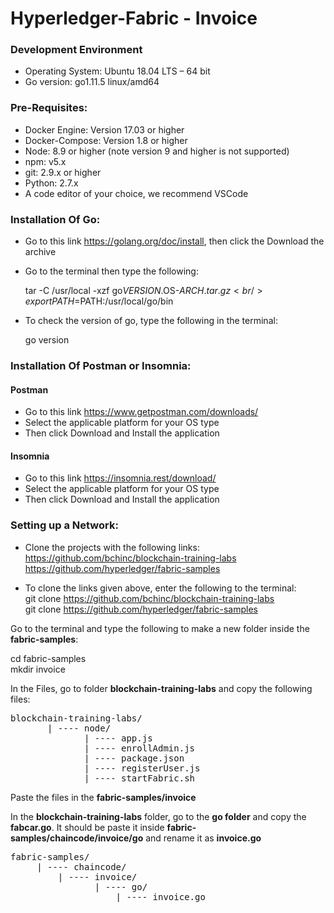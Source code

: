 # Hyperledger-Fabric - Invoice

### Development Environment
+ Operating System: Ubuntu 18.04 LTS – 64 bit
+ Go version: go1.11.5 linux/amd64

### Pre-Requisites:
+ Docker Engine: Version 17.03 or higher
+ Docker-Compose: Version 1.8 or higher
+ Node: 8.9 or higher (note version 9 and higher is not supported)
+ npm: v5.x
+ git: 2.9.x or higher
+ Python: 2.7.x
+ A code editor of your choice, we recommend VSCode

### Installation Of Go:
+ Go to this link https://golang.org/doc/install, then click the Download the archive
+ Go to the terminal then type the following:

   tar -C /usr/local -xzf go$VERSION.$OS-$ARCH.tar.gz <br />
   export PATH=$PATH:/usr/local/go/bin

+ To check the version of go, type the following in the terminal:

    go version

### Installation Of Postman or Insomnia:
#### Postman
+ Go to this link https://www.getpostman.com/downloads/ 
+ Select the applicable platform for your OS type
+ Then click Download and Install the application
#### Insomnia
+ Go to this link https://insomnia.rest/download/
+ Select the applicable platform for your OS type
+ Then click Download and Install the application

### Setting up a Network:
+ Clone the projects with the following links: <br />
https://github.com/bchinc/blockchain-training-labs <br />
https://github.com/hyperledger/fabric-samples 
   
+ To clone the links given above, enter the following to the terminal: <br />
git clone https://github.com/bchinc/blockchain-training-labs <br />
git clone https://github.com/hyperledger/fabric-samples 

Go to the terminal and type the following to make a new folder inside the **fabric-samples**:

cd fabric-samples <br />
mkdir invoice

In the Files, go to folder **blockchain-training-labs** and copy the following files:
<pre>blockchain-training-labs/
       | ---- node/
              | ---- app.js
              | ---- enrollAdmin.js
              | ---- package.json
              | ---- registerUser.js
              | ---- startFabric.sh
</pre>

Paste the files in the **fabric-samples/invoice**

In the **blockchain-training-labs** folder, go to the **go folder** and copy the **fabcar.go**. 
It should be paste it inside **fabric-samples/chaincode/invoice/go** and rename it as **invoice.go**
<pre>fabric-samples/
     | ---- chaincode/
         | ---- invoice/
                | ---- go/
                    | ---- invoice.go
</pre>
